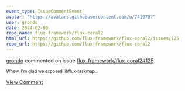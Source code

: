 ```yaml
---
event_type: IssueCommentEvent
avatar: "https://avatars.githubusercontent.com/u/741970?"
user: grondo
date: 2024-02-09
repo_name: flux-framework/flux-coral2
html_url: https://github.com/flux-framework/flux-coral2/issues/125
repo_url: https://github.com/flux-framework/flux-coral2
---
```


<a href='https://github.com/grondo' target='_blank'>grondo</a> commented on issue <a href='https://github.com/flux-framework/flux-coral2/issues/125' target='_blank'>flux-framework/flux-coral2#125</a>.

<small>Whew, I'm glad we exposed libflux-taskmap...</small>

<a href='https://github.com/flux-framework/flux-coral2/issues/125' target='_blank'>View Comment</a>